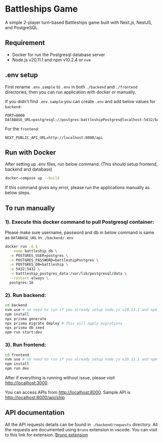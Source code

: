 # Battleships Game

A simple 2-player turn-based Battleships game built with Next.js, NestJS, and PostgreSQL.

## Requirement

- Docker for run the Postgresql database server
- Node.js v20.11.1 and npm v10.2.4 or `nvm`

## .env setup

First rename `.env.sample` to `.env` in both `./backend` and `./frontend` directories, then you can run application with docker or manually.

If you didn't find `.env.sample` you can create `.env` and add below values for `backend`:

```
PORT=8000
DATABASE_URL=postgresql://postgres:battleshipPostgres@localhost:5432/battleship
```

For the `frontend`:

```
NEXT_PUBLIC_API_URL=http://localhost:8000/api
```

## Run with Docker

After setting up .env files, run below command. (This should setup frontend, backend and database)

```bash
docker-compose up --build
```

If this command gives any error, please run the applications manually as below steps.

## To run manually

### 1). Execute this docker command to pull Postgresql container:

Please make sure username, password and db in below command is same as `DATABASE_URL` in `./backend/.env`

```bash
docker run -d \
  --name battleship_db \
  -e POSTGRES_USER=postgres \
  -e POSTGRES_PASSWORD=battleshipPostgres \
  -e POSTGRES_DB=battleship \
  -p 5432:5432 \
  -v battleship_postgres_data:/var/lib/postgresql/data \
  --restart always \
  postgres:16
```

### 2). Run backend:

```bash
cd backend
nvm use # no need to run if you already setup node.js v20.11.1 and npm v10.2.4
npm install
npx prisma generate
npx prisma migrate deploy # This will apply migrations
npx prisma db seed
npm run start:dev
```

### 3). Run frontend:

```bash
cd frontend
nvm use # no need to run if you already setup node.js v20.11.1 and npm v10.2.4
npm install
npm run dev
```

After if everything is running without issue, please visit [http://localhost:3000](http://localhost:3000).

You can access APIs from [http://localhost:8000](http://localhost:8000). Sample API is [http://localhost:8000/api/ship](http://localhost:8000/api/ship)

## API documentation

All the API requests details can be found in `./backend/requests` directory. All the requests are documented using `Bruno` extension in vscode. You can visit to this link for extension. [Bruno extension](https://marketplace.visualstudio.com/items?itemName=bruno-api-client.bruno)
